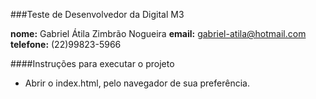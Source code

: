 ###Teste de Desenvolvedor da Digital M3

**nome:**
Gabriel Átila Zimbrão Nogueira
**email:**
gabriel-atila@hotmail.com
**telefone:**
(22)99823-5966

####Instruções para executar o projeto

- Abrir o index.html, pelo navegador de sua preferência.
